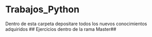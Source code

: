# Trabajos_Python
Dentro de esta carpeta depositare todos los nuevos conocimientos adquiridos
    ## Ejercicios dentro de la rama Master##
    
